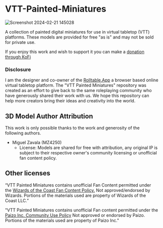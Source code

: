 # VTT-Painted-Miniatures

![Screenshot 2024-02-21 145028](https://github.com/user-attachments/assets/a18b1afa-a78e-4df5-96db-e693ea47d808)

A collection of painted digital miniatures for use in virtual tabletop (VTT) platforms. These models are provided for free "as is" and may not be sold for private use.

If you enjoy this work and wish to support it you can make a [donation through KoFi](https://ko-fi.com/jerbo)

### Disclosure

I am the designer and co-owner of the [Rolltable.App](https://rolltable.app/) a browser based online virtual tabletop platform. The "VTT Painted Miniatures" repository was created as an effort to give back to the same roleplaying community who have generously shared their work with us. We hope this repository can help more creators bring their ideas and creativity into the world.


## 3D Model Author Attribution

This work is only possible thanks to the work and generosity of the following authors.

- Miguel Zavala (MZ4250)
   - License: Models are shared for free with attribution, any original IP is subject to their respective owner's community licensing or unofficial fan content policy.

## Other licenses

“VTT Painted Miniatures contains unofficial Fan Content permitted under the [Wizards of the Coast Fan Content Policy.](https://company.wizards.com/en/legal/fancontentpolicy) Not approved/endorsed by Wizards. Portions of the materials used are property of Wizards of the Coast LLC.”

"VTT Painted Miniatures contains unofficial Fan content permitted under the [Paizo Inc. Community Use Policy](https://paizo.com/community/communityuse) Not approved or endorsed by Paizo. Portions of the materials used are property of Paizo Inc."
